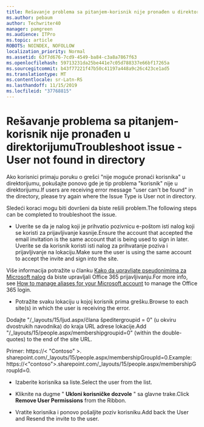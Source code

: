 ```yaml
---
title: Rešavanje problema sa pitanjem-korisnik nije pronađen u direktorijumu
ms.author: pebaum
author: Techwriter40
manager: pamgreen
ms.audience: ITPro
ms.topic: article
ROBOTS: NOINDEX, NOFOLLOW
localization_priority: Normal
ms.assetid: 63f7d676-7cd9-4549-ba84-c3a8a7867f63
ms.openlocfilehash: 59713231da25be441e7c05d788337e66bf17265a
ms.sourcegitcommit: b43f77221f47b50c41197a448a9c26c423ce1ad5
ms.translationtype: MT
ms.contentlocale: sr-Latn-RS
ms.lasthandoff: 11/15/2019
ms.locfileid: "37768815"
---
```

# <a name="troubleshoot-issue---user-not-found-in-directory"></a><span data-ttu-id="e545a-102">Rešavanje problema sa pitanjem-korisnik nije pronađen u direktorijumu</span><span class="sxs-lookup"><span data-stu-id="e545a-102">Troubleshoot issue - User not found in directory</span></span>

<span data-ttu-id="e545a-103">Ako korisnici primaju poruku o grešci "nije moguće pronaći korisnika" u direktorijumu, pokušajte ponovo gde je tip problema "korisnik" nije u direktorijumu.</span><span class="sxs-lookup"><span data-stu-id="e545a-103">If users are receiving error message "user can't be found" in the directory, please try again where the Issue Type is User not in directory.</span></span>

<span data-ttu-id="e545a-104">Sledeći koraci mogu biti dovršeni da biste rešili problem.</span><span class="sxs-lookup"><span data-stu-id="e545a-104">The following steps can be completed to troubleshoot the issue.</span></span>

- <span data-ttu-id="e545a-105">Uverite se da je nalog koji je prihvatio pozivnicu e-poštom isti nalog koji se koristi za prijavljivanje kasnije.</span><span class="sxs-lookup"><span data-stu-id="e545a-105">Ensure the account that accepted the email invitation is the same account that is being used to sign in later.</span></span> <span data-ttu-id="e545a-106">Uverite se da korisnik koristi isti nalog za prihvatanje poziva i prijavljivanje na lokaciju.</span><span class="sxs-lookup"><span data-stu-id="e545a-106">Make sure the user is using the same account to accept the invite and sign into the site.</span></span> 

<span data-ttu-id="e545a-107">Više informacija potražite u članku [Kako da upravljate pseudonimima za Microsoft nalog</a> da biste upravljali Office 365 prijavljivanju](https://support.microsoft.com/help/12407/microsoft-account-how-to-manage-aliases).</span><span class="sxs-lookup"><span data-stu-id="e545a-107">For more info, see [How to manage aliases for your Microsoft account</a> to manage the Office 365 login](https://support.microsoft.com/help/12407/microsoft-account-how-to-manage-aliases).</span></span> 

- <span data-ttu-id="e545a-108">Potražite svaku lokaciju u kojoj korisnik prima grešku.</span><span class="sxs-lookup"><span data-stu-id="e545a-108">Browse to each site(s) in which the user is receiving the error.</span></span> 

<span data-ttu-id="e545a-109">Dodajte "/_layouts/15/ljud.aspx/člana špeditergroupid = 0" (u okviru dvostrukih navodnika) do kraja URL adrese lokacije.</span><span class="sxs-lookup"><span data-stu-id="e545a-109">Add "/_layouts/15/people.aspx/membershipgroupid=0" (within the double-quotes) to the end of the site URL.</span></span> 

<span data-ttu-id="e545a-110">Primer: https://< "Contoso" >. sharepoint.com/_layouts/15/people.aspx/membershipGroupId=0.</span><span class="sxs-lookup"><span data-stu-id="e545a-110">Example: https://<"contoso">.sharepoint.com/_layouts/15/people.aspx/membershipGroupId=0.</span></span>

- <span data-ttu-id="e545a-111">Izaberite korisnika sa liste.</span><span class="sxs-lookup"><span data-stu-id="e545a-111">Select the user from the list.</span></span>

- <span data-ttu-id="e545a-112">Kliknite na dugme " **Ukloni korisničke dozvole** " sa glavne trake.</span><span class="sxs-lookup"><span data-stu-id="e545a-112">Click **Remove User Permissions** from the Ribbon.</span></span> 
-  <span data-ttu-id="e545a-113">Vratite korisnika i ponovo pošaljite poziv korisniku.</span><span class="sxs-lookup"><span data-stu-id="e545a-113">Add back the User and Resend the invite to the user.</span></span>

